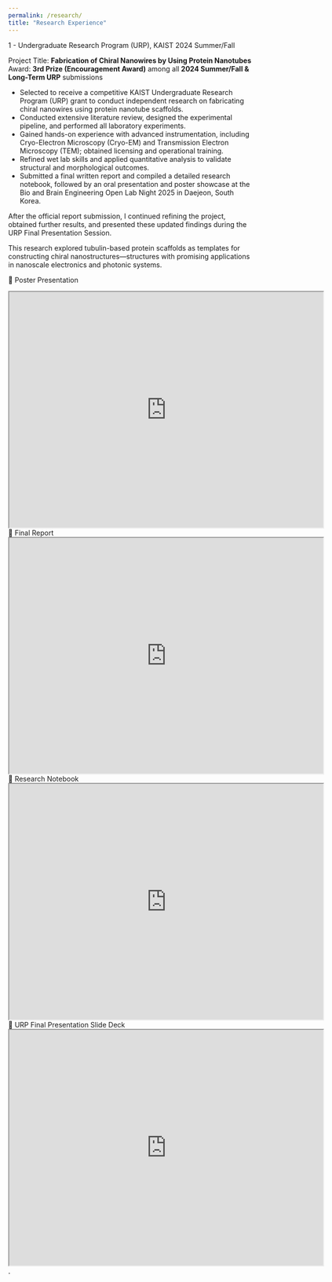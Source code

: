 ```yaml
---
permalink: /research/
title: "Research Experience"
---
```


1 - Undergraduate Research Program (URP), KAIST 2024 Summer/Fall

Project Title: **Fabrication of Chiral Nanowires by Using Protein Nanotubes**
Award: **3rd Prize (Encouragement Award)** among all **2024 Summer/Fall & Long-Term URP** submissions
- Selected to receive a competitive KAIST Undergraduate Research Program (URP) grant to conduct independent research on fabricating chiral nanowires using protein nanotube scaffolds.
- Conducted extensive literature review, designed the experimental pipeline, and performed all laboratory experiments.
- Gained hands-on experience with advanced instrumentation, including Cryo-Electron Microscopy (Cryo-EM) and Transmission Electron Microscopy (TEM); obtained licensing and operational training.
- Refined wet lab skills and applied quantitative analysis to validate structural and morphological outcomes.
- Submitted a final written report and compiled a detailed research notebook, followed by an oral presentation and poster showcase at the Bio and Brain Engineering Open Lab Night 2025 in Daejeon, South Korea.

After the official report submission, I continued refining the project, obtained further results, and presented these updated findings during the URP Final Presentation Session.

This research explored tubulin-based protein scaffolds as templates for constructing chiral nanostructures—structures with promising applications in nanoscale electronics and photonic systems.


🔗 Poster Presentation 
<iframe src="https://drive.google.com/file/d/18FxxJ-vs4o5ejyYdAvXPKO9wcPfAAXvr/preview" width="640" height="480" allow="autoplay"></iframe>
🔗 Final Report 
<iframe src="https://drive.google.com/file/d/1vnc5KBFhVWGxMGyYZpf-FBPAkaQDi-wV/preview" width="640" height="480" allow="autoplay"></iframe>
🔗 Research Notebook
<iframe src="https://drive.google.com/file/d/1D9OkieXNns66GTgQYglHUznykC7ponw5/preview" width="640" height="480" allow="autoplay"></iframe>
🔗 URP Final Presentation Slide Deck
<iframe src="https://drive.google.com/file/d/1A5X5tzHHquRywi4H3duoFbkycZYOjU6r/preview" width="640" height="480" allow="autoplay"></iframe> <span style="font-size: 15px;">.</span>
